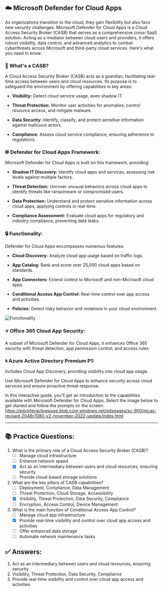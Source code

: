 ## ☁️ Microsoft Defender for Cloud Apps

As organizations transition to the cloud, they gain flexibility but also face new security challenges. Microsoft Defender for Cloud Apps is a Cloud Access Security Broker (CASB) that serves as a comprehensive cross-SaaS solution. Acting as a mediator between cloud users and providers, it offers robust visibility, data control, and advanced analytics to combat cyberthreats across Microsoft and third-party cloud services. Here's what you need to know:

### 🚪 What's a CASB?

A Cloud Access Security Broker (CASB) acts as a guardian, facilitating real-time access between users and cloud resources. Its purpose is to safeguard the environment by offering capabilities in key areas:

- **Visibility:** Detect cloud service usage, even shadow IT.
  
- **Threat Protection:** Monitor user activities for anomalies, control resource access, and mitigate malware.
  
- **Data Security:** Identify, classify, and protect sensitive information against malicious actors.
  
- **Compliance:** Assess cloud service compliance, ensuring adherence to regulations.

### 🌐 Defender for Cloud Apps Framework:

Microsoft Defender for Cloud Apps is built on this framework, providing:

- **Shadow IT Discovery:** Identify cloud apps and services, assessing risk levels against multiple factors.
  
- **Threat Detection:** Uncover unusual behaviors across cloud apps to identify threats like ransomware or compromised users.
  
- **Data Protection:** Understand and protect sensitive information across cloud apps, applying controls in real-time.
  
- **Compliance Assessment:** Evaluate cloud apps for regulatory and industry compliance, preventing data leaks.

### 🔒 Functionality:

Defender for Cloud Apps encompasses numerous features:

- **Cloud Discovery:** Analyze cloud app usage based on traffic logs.
  
- **App Catalog:** Rank and score over 25,000 cloud apps based on standards.
  
- **App Connectors:** Extend control to Microsoft and non-Microsoft cloud apps.
  
- **Conditional Access App Control:** Real-time control over app access and activities.
  
- **Policies:** Detect risky behavior and violations in your cloud environment.

![Functionality](https://learn.microsoft.com/en-us/training/wwl-sci/describe-threat-protection-with-microsoft-365-defender/media/mcas-expanded.png#lightbox)

### ⭐ Office 365 Cloud App Security:

A subset of Microsoft Defender for Cloud Apps, it enhances Office 365 security with threat detection, app permission control, and access rules.

### 🌀 Azure Active Directory Premium P1:

Includes Cloud App Discovery, providing visibility into cloud app usage.

Use Microsoft Defender for Cloud Apps to enhance security across cloud services and ensure proactive threat response.

In this interactive guide, you’ll get an introduction to the capabilities available with Microsoft Defender for Cloud Apps. Select the image below to get started and follow the prompts on the screen: https://edxinteractivepage.blob.core.windows.net/edxpages/sc-900/mcas-revised-2048x1080-v2-november-2022-update/index.html

---

## 📚 Practice Questions:

1. What is the primary role of a Cloud Access Security Broker (CASB)?
   - [ ] Manage cloud infrastructure
   - [ ] Enhance network speed
   - [x] Act as an intermediary between users and cloud resources, ensuring security
   - [ ] Provide cloud-based storage solutions

2. What are the key pillars of CASB capabilities?
   - [ ] Deployment, Compliance, Data Management
   - [ ] Threat Protection, Cloud Storage, Accessibility
   - [x] Visibility, Threat Protection, Data Security, Compliance
   - [ ] Encryption, Access Control, Device Management

3. What is the main function of Conditional Access App Control?
   - [ ] Manage cloud app infrastructure
   - [x] Provide real-time visibility and control over cloud app access and activities
   - [ ] Offer enhanced data storage
   - [ ] Automate network maintenance tasks

## ✅ Answers:

1. Act as an intermediary between users and cloud resources, ensuring security
2. Visibility, Threat Protection, Data Security, Compliance
3. Provide real-time visibility and control over cloud app access and activities